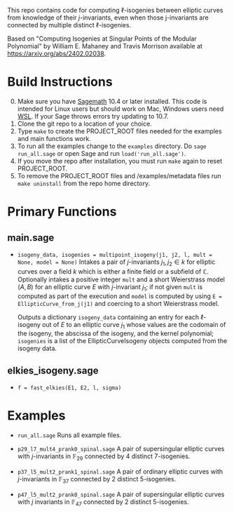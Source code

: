 This repo contains code for computing $\ell$-isogenies between elliptic curves from knowledge of their $j$-invariants, even when those j-invariants are connected by multiple distinct $\ell$-isogenies.

Based on "Computing Isogenies at Singular Points of the Modular Polynomial" by William E. Mahaney and Travis Morrison available at
<https://arxiv.org/abs/2402.02038>.

# Build Instructions 
0) Make sure you have [Sagemath](https://www.sagemath.org/) 10.4 or later installed. This code is intended for Linux users but should work on Mac, Windows users need [WSL](https://learn.microsoft.com/en-us/windows/wsl/install).
    If your Sage throws errors try updating to 10.7.  
1) Clone the git repo to a location of your choice. 
2) Type ```make``` to create the PROJECT_ROOT files needed for the examples and main functions work. 
3) To run all the examples change to the ```examples``` directory. Do ```sage run_all.sage``` or open Sage and run ```load('run_all.sage')```.
4) If you move the repo after installation, you must run ```make``` again to reset PROJECT_ROOT.
5) To remove the PROJECT_ROOT files and /examples/metadata files run ```make uninstall``` from the repo home directory. 

# Primary Functions

## main.sage
- ```isogeny_data, isogenies = multipoint_isogeny(j1, j2, l, mult = None, model = None)```
  Intakes a pair of $j$-invariants $j_1, j_2 \in k$ for elliptic curves over a field $k$ which is either a finite field or a subfield of $\mathbb{C}$. Optionally intakes a positive integer ```mult``` and a short Weierstrass model $(A, B)$ for an elliptic curve $E$ with $j$-invariant $j_1$; if not given ```mult``` is computed as part of the execution and ```model``` is computed by using ```E = EllipticCurve_from_j(j1)``` and coercing to a short Weierstrass model.
  
  Outputs a dictionary ```isogeny_data``` containing an entry for each $\ell$-isogeny out of $E$ to an elliptic curve $j_1$ whose values are the codomain of the isogeny, the abscissa of the isogeny, and the kernel polynomial; ```isogenies``` is a list of the EllipticCurveIsogeny objects computed from the isogeny data. 

## elkies_isogeny.sage 
- ```f = fast_elkies(E1, E2, l, sigma)```

# Examples 
- ```run_all.sage```
  Runs all example files.
  
- ```p29_l7_mult4_prank0_spinal.sage```
  A pair of supersingular elliptic curves with $j$-invariants in $\mathbb{F}_{29}$ connected by 4 distinct 7-isogenies.
  
- ```p37_l5_mult2_prank1_spinal.sage```
  A pair of ordinary elliptic curves with $j$-invariants in $\mathbb{F}_{37}$ connected by 2 distinct 5-isogenies.
  
- ```p47_l5_mult2_prank0_spinal.sage```
  A pair of supersingular elliptic curves with $j$ invariants in $\mathbb{F}_{47}$ connected by 2 distinct 5-isogenies.
